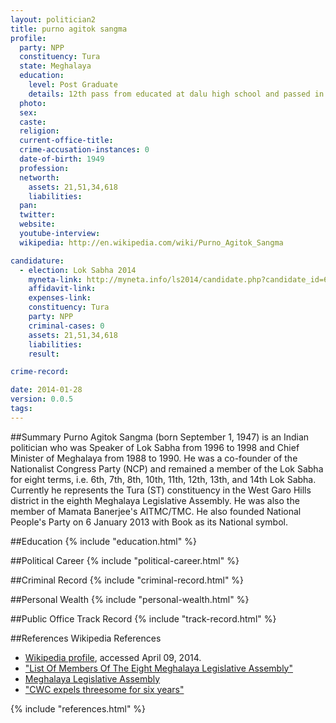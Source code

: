 ```yaml
---
layout: politician2
title: purno agitok sangma
profile: 
  party: NPP
  constituency: Tura
  state: Meghalaya
  education: 
    level: Post Graduate
    details: 12th pass from educated at dalu high school and passed in 1964  ba(hons) from st. anthony college shillong  in 1968  ma in 1972 and llb in 1972 from  dibrugarh university assam
  photo: 
  sex: 
  caste: 
  religion: 
  current-office-title: 
  crime-accusation-instances: 0
  date-of-birth: 1949
  profession: 
  networth: 
    assets: 21,51,34,618
    liabilities: 
  pan: 
  twitter: 
  website: 
  youtube-interview: 
  wikipedia: http://en.wikipedia.com/wiki/Purno_Agitok_Sangma

candidature: 
  - election: Lok Sabha 2014
    myneta-link: http://myneta.info/ls2014/candidate.php?candidate_id=650
    affidavit-link: 
    expenses-link: 
    constituency: Tura 
    party: NPP
    criminal-cases: 0
    assets: 21,51,34,618
    liabilities: 
    result:  

crime-record: 

date: 2014-01-28
version: 0.0.5
tags: 
---
```

##Summary
Purno Agitok Sangma (born September 1, 1947) is an Indian politician who was Speaker of Lok Sabha from 1996 to 1998 and Chief Minister of Meghalaya from 1988 to 1990. He was a co-founder of the Nationalist Congress Party (NCP) and remained a member of the Lok Sabha for eight terms, i.e. 6th, 7th, 8th, 10th, 11th, 12th, 13th, and 14th Lok Sabha. Currently he represents the Tura (ST) constituency in the West Garo Hills district in the eighth Meghalaya Legislative Assembly. He was also the member of Mamata Banerjee's AITMC/TMC. He also founded National People's Party on 6 January 2013 with Book as its National symbol.




##Education
{% include "education.html" %}


##Political Career
{% include "political-career.html" %}


##Criminal Record
{% include "criminal-record.html" %}


##Personal Wealth
{% include "personal-wealth.html" %}


##Public Office Track Record
{% include "track-record.html" %}


##References
Wikipedia References
- [Wikipedia profile]({{page.profile.wikipedia}}), accessed April 09, 2014.
- ["List Of Members Of The Eight Meghalaya Legislative Assembly"][wiki1]
- [Meghalaya Legislative Assembly][wiki2]
- ["CWC expels threesome for six years"][wiki3]

[wiki1]: http://megassembly.gov.in/List%20of%20Candidate.htm
[wiki2]: /wiki/Meghalaya_Legislative_Assembly
[wiki3]: http://www.rediff.com/news/1999/may/20pawar2.htm


{% include "references.html" %}
